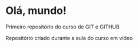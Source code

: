 # Olá, mundo!
 Primeiro repositório do curso de GIT e GITHUB

Repositório criado durante a aula do curso em vídeo